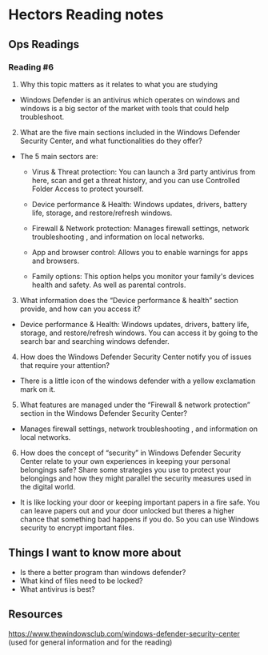 # Hectors Reading notes


## Ops Readings


### Reading #6

1. Why this topic matters as it relates to what you are studying

- Windows Defender is an antivirus which operates on windows and windows is a big sector of the market with tools that could help troubleshoot. 

2. What are the five main sections included in the Windows Defender Security Center, and what functionalities do they offer?

- The 5 main sectors are:
   
   - Virus & Threat protection: You can launch a 3rd party antivirus from here, scan and get a threat history, and you can use Controlled Folder Access to protect yourself.

   - Device performance & Health: Windows updates, drivers, battery life, storage, and restore/refresh windows.

   - Firewall & Network protection: Manages firewall settings, network troubleshooting , and information on local networks.

   - App and browser control: Allows you to enable warnings for apps and browsers.

   - Family options: This option helps you monitor your family's devices health and safety. As well as parental controls.

3. What information does the “Device performance & health” section provide, and how can you access it?

- Device performance & Health: Windows updates, drivers, battery life, storage, and restore/refresh windows. You can access it by going to the search bar and searching windows defender.

4. How does the Windows Defender Security Center notify you of issues that require your attention?

- There is a little icon of the windows defender with a yellow exclamation mark on it.

5. What features are managed under the “Firewall & network protection” section in the Windows Defender Security Center?

- Manages firewall settings, network troubleshooting , and information on local networks.

6. How does the concept of “security” in Windows Defender Security Center relate to your own experiences in keeping your personal belongings safe? Share some strategies you use to protect your belongings and how they might parallel the security measures used in the digital world.

- It is like locking your door or keeping important papers in a fire safe. You can leave papers out and your door unlocked but theres a higher chance that something bad happens if you do. So you can use Windows security to encrypt important files.

## Things I want to know more about

- Is there a better program than windows defender?
- What kind of files need to be locked?
- What antivirus is best?

## Resources
https://www.thewindowsclub.com/windows-defender-security-center 
(used for general information and for the reading) 
